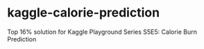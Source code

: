 # kaggle-calorie-prediction
Top 16% solution for Kaggle Playground Series S5E5: Calorie Burn Prediction
